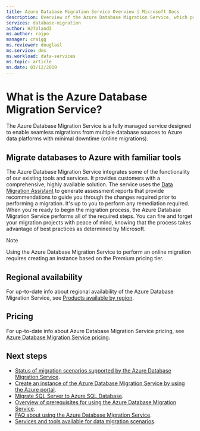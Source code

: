```yaml
---
title: Azure Database Migration Service Overview | Microsoft Docs
description: Overview of the Azure Database Migration Service, which provides seamless migrations from many database sources to Azure Data platforms.
services: database-migration
author: HJToland3
ms.author: rajpo
manager: craigg
ms.reviewer: douglasl
ms.service: dms
ms.workload: data-services
ms.topic: article
ms.date: 03/12/2019
---
```

# What is the Azure Database Migration Service?
The Azure Database Migration Service is a fully managed service designed to enable seamless migrations from multiple database sources to Azure data platforms with minimal downtime (online migrations).

## Migrate databases to Azure with familiar tools
The Azure Database Migration Service integrates some of the functionality of our existing tools and services. It provides customers with a comprehensive, highly available solution. The service uses the [Data Migration Assistant](https://aka.ms/dma) to generate assessment reports that provide recommendations to guide you through the changes required prior to performing a migration. It's up to you to perform any remediation required. When you're ready to begin the migration process, the Azure Database Migration Service performs all of the required steps. You can fire and forget your migration projects with peace of mind, knowing that the process takes advantage of best practices as determined by Microsoft.

> [!NOTE]
> Using the Azure Database Migration Service to perform an online migration requires creating an instance based on the Premium pricing tier.

## Regional availability
For up-to-date info about regional availability of the Azure Database Migration Service, see [Products available by region](https://azure.microsoft.com/global-infrastructure/services/?products=database-migration).

## Pricing
For up-to-date info about Azure Database Migration Service pricing, see [Azure Database Migration Service pricing](https://azure.microsoft.com/pricing/details/database-migration/).

## Next steps
- [Status of migration scenarios supported by the Azure Database Migration Service](resource-scenario-status.md).
- [Create an instance of the Azure Database Migration Service by using the Azure portal](quickstart-create-data-migration-service-portal.md).
- [Migrate SQL Server to Azure SQL Database](tutorial-sql-server-to-azure-sql.md).
- [Overview of prerequisites for using the Azure Database Migration Service](pre-reqs.md).
- [FAQ about using the Azure Database Migration Service](faq.md).
- [Services and tools available for data migration scenarios](dms-tools-matrix.md).
